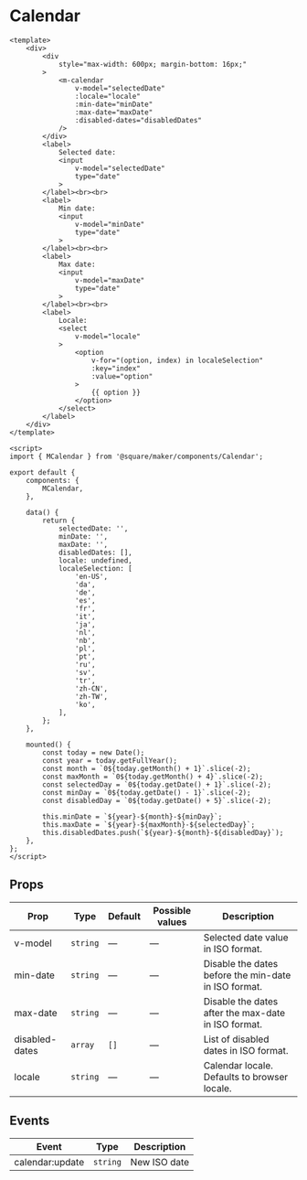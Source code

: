 # Calendar

```vue
<template>
	<div>
		<div
			style="max-width: 600px; margin-bottom: 16px;"
		>
			<m-calendar
				v-model="selectedDate"
				:locale="locale"
				:min-date="minDate"
				:max-date="maxDate"
				:disabled-dates="disabledDates"
			/>
		</div>
		<label>
			Selected date:
			<input
				v-model="selectedDate"
				type="date"
			>
		</label><br><br>
		<label>
			Min date:
			<input
				v-model="minDate"
				type="date"
			>
		</label><br><br>
		<label>
			Max date:
			<input
				v-model="maxDate"
				type="date"
			>
		</label><br><br>
		<label>
			Locale:
			<select
				v-model="locale"
			>
				<option
					v-for="(option, index) in localeSelection"
					:key="index"
					:value="option"
				>
					{{ option }}
				</option>
			</select>
		</label>
	</div>
</template>

<script>
import { MCalendar } from '@square/maker/components/Calendar';

export default {
	components: {
		MCalendar,
	},

	data() {
		return {
			selectedDate: '',
			minDate: '',
			maxDate: '',
			disabledDates: [],
			locale: undefined,
			localeSelection: [
				'en-US',
				'da',
				'de',
				'es',
				'fr',
				'it',
				'ja',
				'nl',
				'nb',
				'pl',
				'pt',
				'ru',
				'sv',
				'tr',
				'zh-CN',
				'zh-TW',
				'ko',
			],
		};
	},

	mounted() {
		const today = new Date();
		const year = today.getFullYear();
		const month = `0${today.getMonth() + 1}`.slice(-2);
		const maxMonth = `0${today.getMonth() + 4}`.slice(-2);
		const selectedDay = `0${today.getDate() + 1}`.slice(-2);
		const minDay = `0${today.getDate() - 1}`.slice(-2);
		const disabledDay = `0${today.getDate() + 5}`.slice(-2);

		this.minDate = `${year}-${month}-${minDay}`;
		this.maxDate = `${year}-${maxMonth}-${selectedDay}`;
		this.disabledDates.push(`${year}-${month}-${disabledDay}`);
	},
};
</script>
```

<!-- api-tables:start -->
## Props

| Prop           | Type     | Default | Possible values | Description                                          |
| -------------- | -------- | ------- | --------------- | ---------------------------------------------------- |
| v-model        | `string` | —       | —               | Selected date value in ISO format.                   |
| min-date       | `string` | —       | —               | Disable the dates before the min-date in ISO format. |
| max-date       | `string` | —       | —               | Disable the dates after the max-date in ISO format.  |
| disabled-dates | `array`  | `[]`    | —               | List of disabled dates in ISO format.                |
| locale         | `string` | —       | —               | Calendar locale. Defaults to browser locale.         |


## Events

| Event           | Type     | Description  |
| --------------- | -------- | ------------ |
| calendar:update | `string` | New ISO date |
<!-- api-tables:end -->
